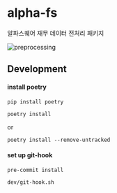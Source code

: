 # alpha-fs
알파스퀘어 재무 데이터 전처리 패키지

![preprocessing](https://user-images.githubusercontent.com/72758925/150667902-5ecb8527-4f12-4fef-a9de-c32984cb81c9.png)

## Development
#### install poetry
```
pip install poetry
```
```
poetry install 
```
or
```
poetry install --remove-untracked
```
#### set up git-hook
```
pre-commit install
```
```
dev/git-hook.sh
```